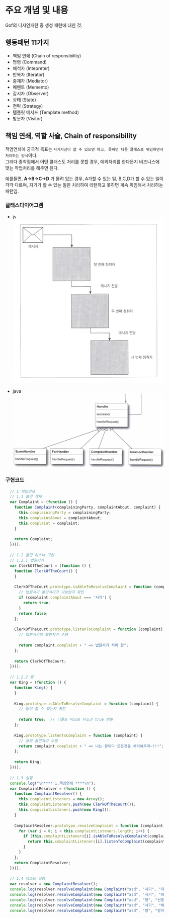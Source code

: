 # 주요 개념 및 내용
Gof의 디자인패턴 중 생성 패턴에 대한 것.


## 행동패턴 11가지
- 책임 연쇄 (Chain of responsibility)
- 명령 (Command)
- 해석자 (Intepreter)
- 반복자 (Iterator)
- 중재자 (Mediator)
- 메멘토 (Memento)
- 감시자 (Observer)
- 상태 (State)
- 전략 (Strategy)
- 템플릿 메서드 (Template method)
- 방문자 (Visitor)


## 책임 연쇄, 역할 사슬, Chain of responsibility
책염연쇄에 궁극적 목표는 `자기자신이 할 수 있으면 하고, 못하면 다른 클래스로 위임하면서 처리하는 방식`이다.  
그러다 종착점에서 어떤 클래스도 처리를 못할 경우, 예외처리를 한다든지 비즈니스에 맞는 작업처리를 해주면 된다.  

예를들면, **A->B->C->D** 가 물려 있는 경우, A가할 수 있는 일, B,C,D가 할 수 있는 일이 각각 다르며,
자기가 할 수 있는 일은 처리하여 리턴하고 못하면 계속 위임해서 처리하는 패턴임.  


### 클래스다이어그램
- js
  ![체인](img/Chain.png)

- java
  ![체인 자바](img/Chain_java.png)


### 구현코드
```javascript
  // 1 책임연쇄
  // 1.1 불만 객체
  var Complaint = (function () {
    function Complaint(complainingParty, complaintAbout, complaint) {
      this.complainingParty = complainingParty;
      this.complaintAbout = complaintAbout;
      this.complaint = complaint;
    }

    return Complaint;
  })();

  // 1.2 불만 리스너 구현
  // 1.2.1 법원서기
  var ClerkOfTheCourt = (function () {
    function ClerkOfTheCourt() {
    }

    ClerkOfTheCourt.prototype.isAbleToResolveComplaint = function (complaint) {
      // 법원서기 불만처리가 가능한지 확인
      if (complaint.complaintAbout === '서기') {
        return true;
      }
      return false;
    };

    ClerkOfTheCourt.prototype.listenToComplaint = function (complaint) {
      // 법원서기의 불만처리 수행

      return complaint.complaint + " => 법원서기 처리 함";
    };

    return ClerkOfTheCourt;
  })();

  // 1.2.2 왕
  var King = (function () {
    function King() {
    }

    King.prototype.isAbleToResolveComplaint = function (complaint) {
      // 방이 할 수 있는지 확인

      return true;  // 디폴트 이므로 무조건 true 반환
    };

    King.prototype.listenToComplaint = function (complaint) {
      // 왕의 불만처리 수행
      return complaint.complaint + " => 나는 왕이다 모든것을 처리해주마~!!!";
    };

    return King;
  })();

  // 1.3 실행
  console.log("\n**** 1.책임연쇄 ****\n");
  var ComplaintResolver = (function () {
    function ComplaintResolver() {
      this.complaintListeners = new Array();
      this.complaintListeners.push(new ClerkOfTheCourt());
      this.complaintListeners.push(new King());
    }

    ComplaintResolver.prototype.resolveComplaint = function (complaint) {
      for (var i = 0; i < this.complaintListeners.length; i++) {
        if (this.complaintListeners[i].isAbleToResolveComplaint(complaint)) {
          return this.complaintListeners[i].listenToComplaint(complaint);
        }
      }
    };
    return ComplaintResolver;
  })();

  // 1.4 테스트 실행
  var resolver = new ComplaintResolver();
  console.log(resolver.resolveComplaint(new Complaint("asd", "서기", "더워요~!")));
  console.log(resolver.resolveComplaint(new Complaint("asd", "서기", "에어컨이 너무 약해요")));
  console.log(resolver.resolveComplaint(new Complaint("asd", "왕", "선풍기 에어콘 100대씩 설치해줘")));
  console.log(resolver.resolveComplaint(new Complaint("asd", "서기", "배고픕니다")));
  console.log(resolver.resolveComplaint(new Complaint("asd", "왕", "장마 막아줘~")));
```

